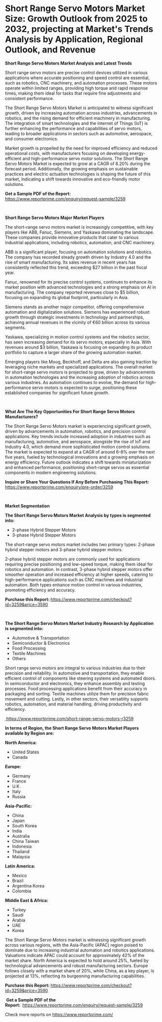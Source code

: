 <p><h1>Short Range Servo Motors Market Size: Growth Outlook from 2025 to 2032, projecting at Market's Trends Analysis by Application, Regional Outlook, and Revenue</h1></p><p><strong>Short Range Servo Motors Market Analysis and Latest Trends</strong></p>
<p><p>Short range servo motors are precise control devices utilized in various applications where accurate positioning and speed control are essential, such as robotics, CNC machinery, and automation processes. These motors operate within limited ranges, providing high torque and rapid response times, making them ideal for tasks that require fine adjustments and consistent performance.</p><p>The Short Range Servo Motors Market is anticipated to witness significant growth, driven by increasing automation across industries, advancements in robotics, and the rising demand for efficient machinery in manufacturing. The integration of smart technologies and the Internet of Things (IoT) is further enhancing the performance and capabilities of servo motors, leading to broader applications in sectors such as automotive, aerospace, and consumer electronics.</p><p>Market growth is propelled by the need for improved efficiency and reduced operational costs, with manufacturers focusing on developing energy-efficient and high-performance servo motor solutions. The Short Range Servo Motors Market is expected to grow at a CAGR of 8.20% during the forecast period. Additionally, the growing emphasis on sustainable practices and electric actuation technologies is shaping the future of this market, indicating a shift towards innovative and eco-friendly motor solutions.</p></p>
<p><strong>Get a Sample PDF of the Report:&nbsp;</strong> <a href="https://www.reportprime.com/enquiry/request-sample/3259?utm_campaign=3555&utm_medium=2&utm_source=Github&utm_content=ia&utm_term=18032025&utm_id=short-range-servo-motors">https://www.reportprime.com/enquiry/request-sample/3259</a></p>
<p>&nbsp;</p>
<p><strong>Short Range Servo Motors Major Market Players</strong></p>
<p><p>The short-range servo motors market is increasingly competitive, with key players like ABB, Fanuc, Siemens, and Yaskawa dominating the landscape. These companies provide innovative products that cater to various industrial applications, including robotics, automation, and CNC machinery.</p><p>ABB is a significant player, focusing on automation solutions and robotics. The company has recorded steady growth driven by Industry 4.0 and the rise of smart manufacturing. Its sales revenue in recent years has consistently reflected this trend, exceeding $27 billion in the past fiscal year.</p><p>Fanuc, renowned for its precise control systems, continues to enhance its market position with advanced technologies and a strong emphasis on AI in manufacturing. The company reported revenues close to $5 billion, focusing on expanding its global footprint, particularly in Asia.</p><p>Siemens stands as another major competitor, offering comprehensive automation and digitalization solutions. Siemens has experienced robust growth through strategic investments in technology and partnerships, achieving annual revenues in the vicinity of €60 billion across its various segments.</p><p>Yaskawa, specializing in motion control systems and the robotics sector, has seen increasing demand for its servo motors, especially in Asia. With revenues around $3 billion, Yaskawa is focusing on expanding its product portfolio to capture a larger share of the growing automation market.</p><p>Emerging players like Moog, Beckhoff, and Delta are also gaining traction by leveraging niche markets and specialized applications. The overall market for short-range servo motors is projected to grow, driven by advancements in automation technologies and the increasing adoption of robotics across various industries. As automation continues to evolve, the demand for high-performance servo motors is expected to surge, positioning these established companies for significant future growth.</p></p>
<p>&nbsp;</p>
<p><strong>What Are The Key Opportunities For Short Range Servo Motors Manufacturers?</strong></p>
<p><p>The Short Range Servo Motors market is experiencing significant growth, driven by advancements in automation, robotics, and precision control applications. Key trends include increased adoption in industries such as manufacturing, automotive, and aerospace, alongside the rise of IoT and Industry 4.0, which demand more sophisticated motion control solutions. The market is expected to expand at a CAGR of around 6-8% over the next five years, fueled by technological innovations and a growing emphasis on energy efficiency. Future outlook indicates a shift towards miniaturization and enhanced performance, positioning short-range servos as essential components in modern engineering solutions.</p></p>
<p><strong>Inquire or Share Your Questions If Any Before Purchasing This Report:</strong> <a href="https://www.reportprime.com/enquiry/pre-order/3259?utm_campaign=3555&utm_medium=2&utm_source=Github&utm_content=ia&utm_term=18032025&utm_id=short-range-servo-motors">https://www.reportprime.com/enquiry/pre-order/3259</a></p>
<p>&nbsp;</p>
<p><strong>Market Segmentation</strong></p>
<p><strong>The Short Range Servo Motors Market Analysis by types is segmented into:</strong></p>
<p><ul><li>2-phase Hybrid Stepper Motors</li><li>3-phase Hybrid Stepper Motors</li></ul></p>
<p><p>The short-range servo motors market includes two primary types: 2-phase hybrid stepper motors and 3-phase hybrid stepper motors. </p><p>2-phase hybrid stepper motors are commonly used for applications requiring precise positioning and low-speed torque, making them ideal for robotics and automation. In contrast, 3-phase hybrid stepper motors offer smoother operation and increased efficiency at higher speeds, catering to high-performance applications such as CNC machines and industrial automation. Both types enhance motion control in various industries, promoting efficiency and accuracy.</p></p>
<p><strong>Purchase this Report:&nbsp;</strong><a href="https://www.reportprime.com/checkout?id=3259&price=3590&utm_campaign=3555&utm_medium=2&utm_source=Github&utm_content=ia&utm_term=18032025&utm_id=short-range-servo-motors">https://www.reportprime.com/checkout?id=3259&price=3590</a></p>
<p>&nbsp;</p>
<p><strong>The Short Range Servo Motors Market Industry Research by Application is segmented into:</strong></p>
<p><ul><li>Automotive & Transportation</li><li>Semiconductor & Electronics</li><li>Food Processing</li><li>Textile Machines</li><li>Others</li></ul></p>
<p><p>Short range servo motors are integral to various industries due to their precision and reliability. In automotive and transportation, they enable efficient control of components like steering systems and automated doors. In semiconductor and electronics, they enhance assembly and testing processes. Food processing applications benefit from their accuracy in packaging and sorting. Textile machines utilize them for precision fabric movement and cutting. Lastly, in other sectors, their versatility supports robotics, automation, and material handling, driving productivity and efficiency.</p></p>
<p><a href="https://www.reportprime.com/short-range-servo-motors-r3259?utm_campaign=3555&utm_medium=2&utm_source=Github&utm_content=ia&utm_term=18032025&utm_id=short-range-servo-motors">&nbsp;https://www.reportprime.com/short-range-servo-motors-r3259</a></p>
<p><strong>In terms of Region, the Short Range Servo Motors Market Players available by Region are:</strong></p>
<p>
    <p> <strong> North America: </strong>
        <ul>
            <li>United States</li>
            <li>Canada</li>
        </ul>
        </p> 
    <p> <strong> Europe: </strong>
        <ul>
            <li>Germany</li>
            <li>France</li>
            <li>U.K.</li>
            <li>Italy</li>
            <li>Russia</li>
        </ul>
        </p> 
    <p> <strong> Asia-Pacific: </strong>
        <ul>
            <li>China</li>
            <li>Japan</li>
            <li>South Korea</li>
            <li>India</li>
            <li>Australia</li>
            <li>China Taiwan</li>
            <li>Indonesia</li>
            <li>Thailand</li>
            <li>Malaysia</li>
        </ul>
        </p> 
    <p> <strong> Latin America: </strong>
        <ul>
            <li>Mexico</li>
            <li>Brazil</li>
            <li>Argentina Korea</li>
            <li>Colombia</li>
        </ul>
        </p> 
    <p> <strong> Middle East & Africa: </strong>
        <ul>
            <li>Turkey</li>
            <li>Saudi</li>
            <li>Arabia</li>
            <li>UAE</li>
            <li>Korea</li>
        </ul>
    </p>
    </p>
<p><p>The Short Range Servo Motors market is witnessing significant growth across various regions, with the Asia-Pacific (APAC) region poised to dominate due to increasing industrial automation and robotics applications. Valuations indicate APAC could account for approximately 42% of the market share. North America is expected to hold around 25%, fueled by technological advancements and robust manufacturing sectors. Europe follows closely with a market share of 20%, while China, as a key player, is projected at 13%, reflecting its burgeoning manufacturing capabilities.</p></p>
<p><strong>Purchase this Report: </strong><a href="https://www.reportprime.com/checkout?id=3259&price=3590&utm_campaign=3555&utm_medium=2&utm_source=Github&utm_content=ia&utm_term=18032025&utm_id=short-range-servo-motors">https://www.reportprime.com/checkout?id=3259&price=3590</a></p>
<p>&nbsp;<strong>Get a Sample PDF of the Report:&nbsp;&nbsp;</strong><a href="https://www.reportprime.com/enquiry/request-sample/3259?utm_campaign=3555&utm_medium=2&utm_source=Github&utm_content=ia&utm_term=18032025&utm_id=short-range-servo-motors">https://www.reportprime.com/enquiry/request-sample/3259</a></p>
<p><strong></strong></p>
<p>Check more reports on <a href="https://www.reportprime.com/?utm_campaign=3555&utm_medium=2&utm_source=Github&utm_content=ia&utm_term=18032025&utm_id=short-range-servo-motors">https://www.reportprime.com/</a></p>